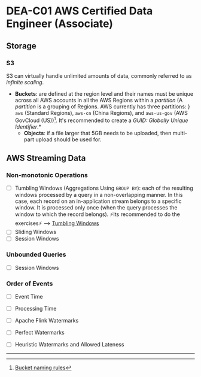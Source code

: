 # DEA-C01 AWS Certified Data Engineer (Associate)

## Storage

### S3

S3 can virtually handle unlimited amounts of data, commonly referred to as *infinite scaling*. 

- **Buckets**: are defined at the region level and their names must be unique across all AWS accounts in all the AWS Regions within a *partition* (A *partition* is a grouping of Regions. AWS currently has three partitions: } `aws` (Standard Regions), `aws-cn` (China Regions), and `aws-us-gov` (AWS GovCloud (US))[^1]. It's recommended to create a *GUID: Globally Unique Identifier*.*
  - **Objects**: if a file larger that 5GB needs to be uploaded, then multi-part upload should be used for.

## AWS Streaming Data

### Non-monotonic Operations

- [ ] Tumbling Windows (Aggregations Using ```GROUP BY```): each of the resulting windows processed by a query in a non-overlapping manner. In this case, each record on an in-application stream belongs to a specific window. It is processed only once (when the query processes the window to which the record belongs).  ⚡Its recommended to do the exercises⚡ --> [Tumbling Windows](https://docs.aws.amazon.com/kinesisanalytics/latest/dev/tumbling-window-concepts.html)
- [ ] Sliding Windows
- [ ] Session Windows

### Unbounded Queries

- [ ] Session Windows

### Order of Events

- [ ] Event Time
- [ ] Processing Time

- [ ] Apache Flink Watermarks
- [ ] Perfect Watermarks
- [ ] Heuristic Watermarks and Allowed Lateness

___
[^1]: [Bucket naming rules](https://docs.aws.amazon.com/AmazonS3/latest/userguide/bucketnamingrules.html)